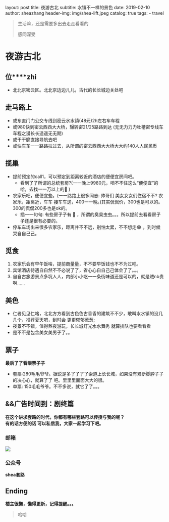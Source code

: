 layout:     post
title:      夜游古北
subtitle:   水镇不一样的景色
date:       2019-02-10
author:     sheazhang
header-img: img/shea-lift.jpeg
catalog: true
tags:
    - travel

> 生活嘛，还是需要多出去走走看看的
>
> 感同深受

# 夜游古北

## **位****zhi** 

- 北北京密云区。北北京边边⼉儿，古代的⻓长城边关处吧

## 走马路上

- 或东直⻔门公交专线到密云⽔水镇(48元)2h左右⻋车程 
- 或980快到密云⻄西⼤大桥，辗转密21/25路路到达 (⽆无⼒力力吐槽密专线⻋车程之漫⻓长遥遥⽆无期) 
- 或⼲干脆直接导航去吧
- 或快⻋车⼀一路路拉过去，从所谓的密云⻄西⼤大桥⼤大约140⼈人⺠民币

## 揽巢

- 提前预定的call1，可以预定到距离较近的酒店的便便宜房间吧。 
  - 看到了了所谓的总统套房?(⼀一晚上9980元，咱不不住这么“便便宜”的哈，去找⼀一万以上的🙈 )
- 农家乐吧，便便宜些。(⼀一路路上很多同志: 帅哥们 美⼥女女们住宿不不? 农家乐，距离近，⻋车 接⻋车送，400⼀一晚。)其实侃侃价，300也是可以的。300的侃侃200多也是ok的。
  - 插⼀一句句: 有些房⼦子有  🐛   ，所谓的臭臭⾍虫。。。所以提前去看看房⼦子还是很有必要的。
- 停⻋车场出来很多农家乐，距离并不不远，别怕太累，不不想⾛😂 ，到时候哭⾃自⼰己。

## 觅⻝

1. 农家乐会有早午饭啥，提前商量量，不不要早饭钱也不不为过吧。
2. 宾馆酒店待遇⾃自然不不必说了了，省⼼心⾃自⼰己体会了了。。。
3. ⾃自古旅游景点多坑⼈人，内部⼩小吃⼀一条街味道还是可以的，就是贼nb贵啊......



 ## 美⾊

- 仁者⻅见仁咯，北北⽅方看到古⾊色古⾹香的建筑不不少，敢叫⽔水镇的没⼏几个，推荐夏天吧，到时会 更更郁郁葱葱;
- 夜景不不错，值得熬夜游玩，⻓长城灯光⽔水舞秀 就算排队也要看看看
- 是不不是包含美⼥美男⼦了。。

## 票⼦

**最后了了看眼票⼦子**

- 套票:280⽑毛爷爷。据说是多了了了了索道上⻓长城，如果没有累断脚脖⼦子的决⼼心，就算了了 吧。⾥里里⾯面⼤大的很。
- 单票: 150⽑毛爷爷。不不多说，就它了了。。。

## &&广告时间到：剧终篇

**在这个讲求套路的时代，你都有哪些套路可以传授与我的呢？**  
**有的话方便的话 可以私信我，大家一起学习下吧。**

### 邮箱

![](https://i.imgur.com/ZuFV0fE.jpg)

### 公众号


**shea套路**  

## Ending



**楼主很懒，懒得更新，记得提醒。。。**



> 哈哈




